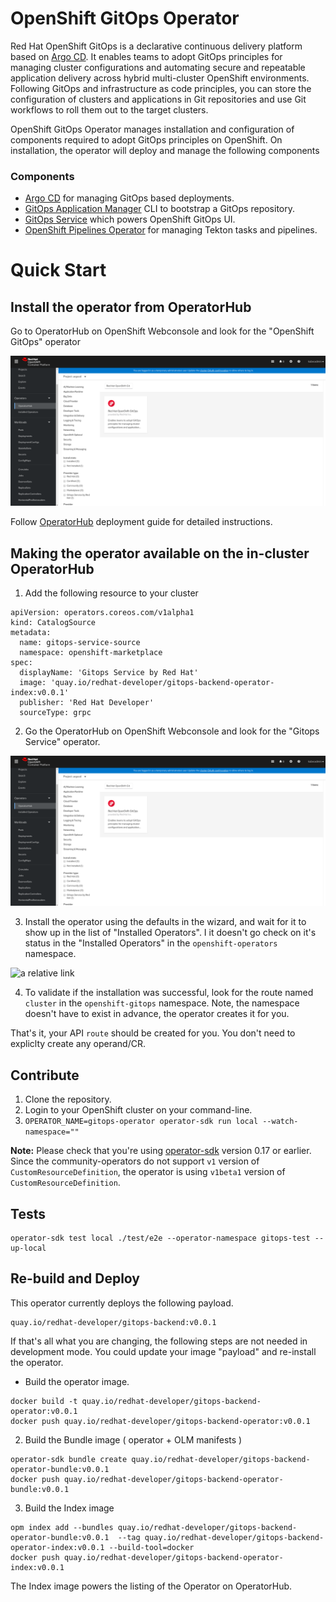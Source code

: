 # OpenShift GitOps Operator

Red Hat OpenShift GitOps is a declarative continuous delivery platform based on [Argo CD](https://argoproj.github.io/argo-cd/). It enables teams to adopt GitOps principles for managing cluster configurations and automating secure and repeatable application delivery across hybrid multi-cluster OpenShift environments. Following GitOps and infrastructure as code principles, you can store the configuration of clusters and applications in Git repositories and use Git workflows to roll them out to the target clusters.

OpenShift GitOps Operator manages installation and configuration of components required to adopt GitOps principles on OpenShift. On installation, the operator will deploy and manage the following components

### Components

* [Argo CD](https://github.com/argoproj/argo-cd) for managing GitOps based deployments.
* [GitOps Application Manager](https://github.com/redhat-developer/kam) CLI to bootstrap a GitOps repository.
* [GitOps Service](https://github.com/redhat-developer/gitops-backend) which powers OpenShift GitOps UI.
* [OpenShift Pipelines Operator](https://github.com/openshift/tektoncd-pipeline-operator) for managing Tekton tasks and pipelines.

# Quick Start

## Install the operator from OperatorHub

Go to OperatorHub on OpenShift Webconsole and look for the "OpenShift GitOps" operator

![a relative link](docs/assets/operatorhub-listing.png)

Follow [OperatorHub](docs/operatorhub.md) deployment guide for detailed instructions.

## Making the operator available on the in-cluster OperatorHub

1. Add the following resource to your cluster

```
apiVersion: operators.coreos.com/v1alpha1
kind: CatalogSource
metadata:
  name: gitops-service-source
  namespace: openshift-marketplace
spec:
  displayName: 'Gitops Service by Red Hat'
  image: 'quay.io/redhat-developer/gitops-backend-operator-index:v0.0.1'
  publisher: 'Red Hat Developer'
  sourceType: grpc
```

2. Go the OperatorHub on OpenShift Webconsole and look for the "Gitops Service" operator.



![a relative link](docs/assets/operatorhub-listing.png)

3. Install the operator using the defaults in the wizard, and wait for it to show up in the list of "Installed Operators". I it doesn't go check on it's status in the "Installed Operators" in the `openshift-operators` namespace.

![a relative link](docs/assets/installed-operator.png)

4. To validate if the installation was successful, look for the route named `cluster` in the `openshift-gitops` namespace. Note, the namespace doesn't have to exist in advance, the operator creates it for you.

That's it, your API `route` should be created for you. You don't need to expliclty create any operand/CR.

## Contribute

1. Clone the repository.
2. Login to your OpenShift cluster on your command-line.
3. `OPERATOR_NAME=gitops-operator operator-sdk run local --watch-namespace=""`

**Note:** Please check that you're using [operator-sdk]( https://github.com/operator-framework/operator-sdk/releases/tag/v0.17.2) version 0.17 or earlier. Since the community-operators do not support `v1` version of `CustomResourceDefinition`, the operator is using `v1beta1` version of `CustomResourceDefinition`.

## Tests

```
operator-sdk test local ./test/e2e --operator-namespace gitops-test --up-local
```

## Re-build and Deploy

This operator currently deploys the following payload.

```
quay.io/redhat-developer/gitops-backend:v0.0.1
```

If that's all what you are changing, the following steps are not needed in development
mode. You could update your image "payload" and re-install the operator.

* Build the operator image.

```
docker build -t quay.io/redhat-developer/gitops-backend-operator:v0.0.1
docker push quay.io/redhat-developer/gitops-backend-operator:v0.0.1
```


2. Build the Bundle image ( operator + OLM manifests )

```
operator-sdk bundle create quay.io/redhat-developer/gitops-backend-operator-bundle:v0.0.1
docker push quay.io/redhat-developer/gitops-backend-operator-bundle:v0.0.1
```

3. Build the Index image

```
opm index add --bundles quay.io/redhat-developer/gitops-backend-operator-bundle:v0.0.1  --tag quay.io/redhat-developer/gitops-backend-operator-index:v0.0.1 --build-tool=docker
docker push quay.io/redhat-developer/gitops-backend-operator-index:v0.0.1
```

The Index image powers the listing of the Operator on OperatorHub.
